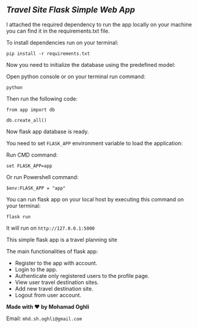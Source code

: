 ## _Travel Site Flask Simple Web App_

I attached the required dependency to run the app locally on your machine
you can find it in the requirements.txt file.

To install dependencies run on your terminal:

`pip install -r requirements.txt`

Now you need to initialize the database using the predefined model:

Open python console or on your terminal run command:

`python`

Then run the following code:

`from app import db`

`db.create_all()`

Now flask app database is ready.

You need to set `FLASK_APP` environment variable to load the application:

Run CMD command:

`set FLASK_APP=app`

Or run Powershell command:

`$env:FLASK_APP = "app"`

You can run flask app on your local host by executing this command on your terminal:

`flask run`

It will run on  `http://127.0.0.1:5000`

This simple flask app is a travel planning site 

The main functionalities of flask app:
* Register to the app with account.
* Login to the app.
* Authenticate only registered users to the profile page.
* View user travel destination sites.
* Add new travel destination site.
* Logout from user account.


**Made with ❤ by Mohamad Oghli**

Email:
`mhd.sh.oghli@gmail.com`